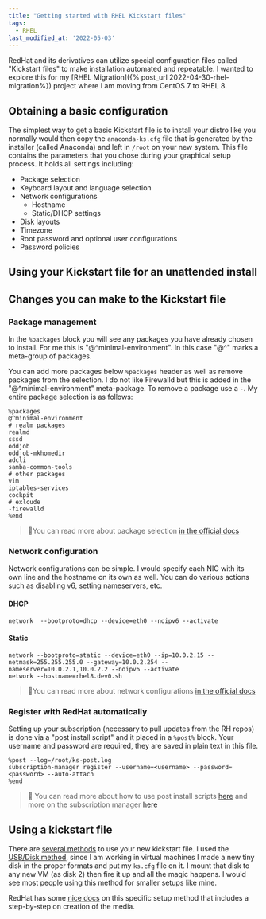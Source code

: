 ```yaml
---
title: "Getting started with RHEL Kickstart files"
tags:
  - RHEL
last_modified_at: '2022-05-03'
---
```

RedHat and its derivatives can utilize special configuration files called "Kickstart files" to make installation automated and repeatable. I wanted to explore this for my [RHEL Migration]({% post_url 2022-04-30-rhel-migration%}) project where I am moving from CentOS 7 to RHEL 8.

## Obtaining a basic configuration
The simplest way to get a basic Kickstart file is to install your distro like you normally would then copy the `anaconda-ks.cfg` file that is generated by the installer (called Anaconda) and left in `/root` on your new system. This file contains the parameters that you chose during your graphical setup process. It holds all settings including:

* Package selection
* Keyboard layout and language selection
* Network configurations
  * Hostname
  * Static/DHCP settings
* Disk layouts
* Timezone
* Root password and optional user configurations
* Password policies

## Using your Kickstart file for an unattended install

## Changes you can make to the Kickstart file
### Package management
In the `%packages` block you will see any packages you have already chosen to install. For me this is "@^minimal-environment". In this case "@^" marks a meta-group of packages. 

You can add more packages below `%packages` header as well as remove packages from the selection. I do not like Firewalld but this is added in the "@^minimal-environment" meta-package. To remove a package use a `-`. My entire package selection is as follows:

```shell
%packages
@^minimal-environment
# realm packages
realmd
sssd
oddjob
oddjob-mkhomedir
adcli
samba-common-tools
# other packages
vim
iptables-services
cockpit
# exlcude
-firewalld
%end
```

> 📝You can read more about package selection [in the official docs](https://access.redhat.com/documentation/en-us/red_hat_enterprise_linux/7/html/installation_guide/sect-kickstart-syntax#sect-kickstart-packages)

### Network configuration
Network configurations can be simple. I would specify each NIC with its own line and the hostname on its own as well. You can do various actions such as disabling v6, setting nameservers, etc.

#### DHCP
```
network  --bootproto=dhcp --device=eth0 --noipv6 --activate
```

#### Static
```
network --bootproto=static --device=eth0 --ip=10.0.2.15 --netmask=255.255.255.0 --gateway=10.0.2.254 --nameserver=10.0.2.1,10.0.2.2 --noipv6 --activate
network --hostname=rhel8.dev0.sh
```

> 📝You can read more about network configurations [in the official docs](https://access.redhat.com/documentation/en-us/red_hat_enterprise_linux/7/html/installation_guide/sect-kickstart-syntax#sect-kickstart-commands)

### Register with RedHat automatically
Setting up your subscription (necessary to pull updates from the RH repos) is done via a "post install script" and it placed in a `%post%` block. Your username and password are required, they are saved in plain text in this file.

```shell
%post --log=/root/ks-post.log
subscription-manager register --username=<username> --password=<password> --auto-attach
%end
```

> 📝 You can read more about how to use post install scripts [here](https://access.redhat.com/documentation/en-us/red_hat_enterprise_linux/7/html/installation_guide/sect-kickstart-syntax#sect-kickstart-postinstall) and more on the subscription manager [here](https://access.redhat.com/solutions/748313)

## Using a kickstart file
There are [several methods](https://access.redhat.com/documentation/en-us/red_hat_enterprise_linux/8/html/performing_an_advanced_rhel_installation/starting-kickstart-installations_installing-rhel-as-an-experienced-user) to use your new kickstart file. I used the [USB/Disk method](https://access.redhat.com/documentation/en-us/red_hat_enterprise_linux/8/html/performing_an_advanced_rhel_installation/starting-kickstart-installations_installing-rhel-as-an-experienced-user#starting-a-kickstart-installation-automatically-using-a-local-volume_starting-kickstart-installations), since I am working in virtual machines I made a new tiny disk in the proper formats and put my `ks.cfg` file on it. I mount that disk to any new VM (as disk 2) then fire it up and all the magic happens. I would see most people using this method for smaller setups like mine.

RedHat has some [nice docs](https://access.redhat.com/documentation/en-us/red_hat_enterprise_linux/8/html/performing_an_advanced_rhel_installation/making-kickstart-files-available-to-the-installation-program_installing-rhel-as-an-experienced-user#making-a-kickstart-file-available-on-a-local-volume-for-automatic-loading_making-kickstart-files-available-to-the-installation-program) on this specific setup method that includes a step-by-step on creation of the media.



